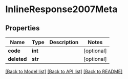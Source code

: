 # InlineResponse2007Meta

## Properties
Name | Type | Description | Notes
------------ | ------------- | ------------- | -------------
**code** | **int** |  | [optional] 
**deleted** | **str** |  | [optional] 

[[Back to Model list]](../README.md#documentation-for-models) [[Back to API list]](../README.md#documentation-for-api-endpoints) [[Back to README]](../README.md)


